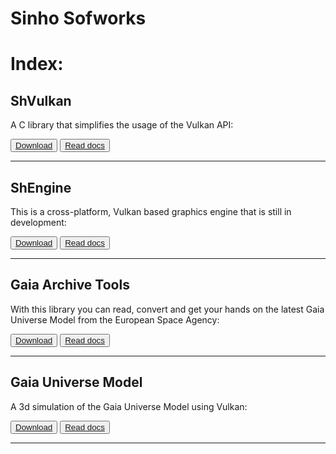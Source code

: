 # Sinho Sofworks

# Index:

## ShVulkan

A C library that simplifies the usage of the Vulkan API:

<button>[Download](https://github.com/MrSinho/ShVulkan)</button> <button>[Read docs](docs/ShVulkan/index.md)</button>

---

## ShEngine

This is a cross-platform, Vulkan based graphics engine that is still in development:

<button>[Download](https://github.com/MrSinho/SH-Engine)</button> <button>[Read docs](docs/ShEngine/index.md)</button>

---

## Gaia Archive Tools

With this library you can read, convert and get your hands on the latest Gaia Universe Model from the European Space Agency: 

<button>[Download](https://github.com/MrSinho/Gaia_Archive_Tools)</button> <button>[Read docs](docs/Gaia_Archive_Tools/index.md)</button>

---

## Gaia Universe Model

A 3d simulation of the Gaia Universe Model using Vulkan:

<button>[Download](https://github.com/MrSinho/Gaia_Universe_Model)</button> <button>[Read docs](docs/Gaia_Universe_Model/index.md)</button>

---